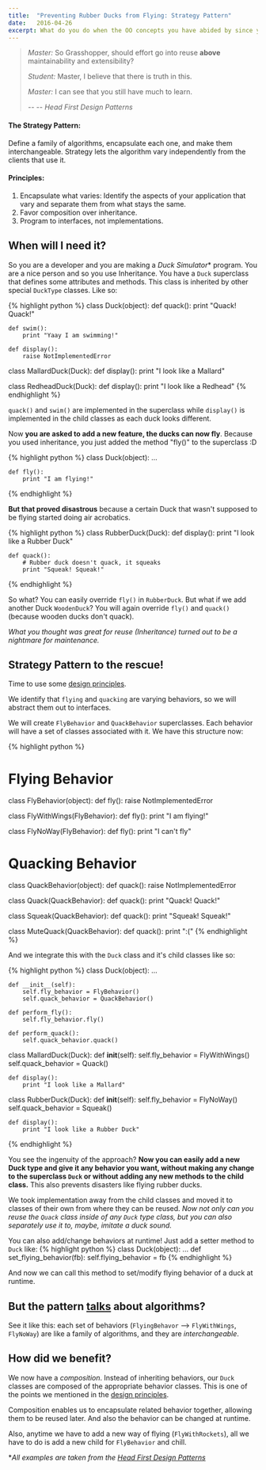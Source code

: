 ```yaml
---
title:	"Preventing Rubber Ducks from Flying: Strategy Pattern"
date:	2016-04-26
excerpt: What do you do when the OO concepts you have abided by since your school days land you in trouble? You relearn them.
---
```

> _Master:_ So Grasshopper, should effort go into reuse **above** maintainability and extensibility?
>
> _Student:_ Master, I believe that there is truth in this.
>
> _Master:_ I can see that you still have much to learn.
>
> -- -- <cite>Head First Design Patterns</cite>

#### The Strategy Pattern: 

Define a family of algorithms, encapsulate each one, and make them interchangeable. Strategy lets the algorithm vary independently from the clients that use it.

#### Principles:
1. Encapsulate what varies: Identify the aspects of your application that vary and separate them from what stays the same.
2. Favor composition over inheritance.
3. Program to interfaces, not implementations.

## When will I need it?
So you are a developer and you are making a _Duck Simulator_* program. You are a nice person and so you use Inheritance. You have a `Duck` superclass that defines some attributes and methods. This class is inherited by other special `DuckType` classes. Like so:

{% highlight python %}
class Duck(object):
	def quack():
		print "Quack! Quack!"

	def swim():
		print "Yaay I am swimming!"

	def display():
		raise NotImplementedError

class MallardDuck(Duck):
	def display():
		print "I look like a Mallard"

class RedheadDuck(Duck):
	def display():
		print "I look like a Redhead"
{% endhighlight %}

`quack()` and `swim()` are implemented in the superclass while `display()` is implemented in the child classes as each duck looks different. 

Now **you are asked to add a new feature, the ducks can now fly**. Because you used inheritance, you just added the method "fly()" to the superclass :D

{% highlight python %}
class Duck(object):
	...

	def fly():
		print "I am flying!"
{% endhighlight %}

**But that proved disastrous** because a certain Duck that wasn't supposed to be flying started doing air acrobatics.

{% highlight python %}
class RubberDuck(Duck):
	def display():
		print "I look like a Rubber Duck"

	def quack():
		# Rubber duck doesn't quack, it squeaks
		print "Squeak! Squeak!"
{% endhighlight %}

So what? You can easily override `fly()` in `RubberDuck`. But what if we add another Duck `WoodenDuck`? You will again override `fly()` and `quack()` (because wooden ducks don't quack). 

_What you thought was great for reuse (Inheritance) turned out to be a nightmare for maintenance._


## Strategy Pattern to the rescue!
Time to use some [design principles](#principles).

We identify that `flying` and `quacking` are varying behaviors, so we will abstract them out to interfaces. 

We will create `FlyBehavior` and `QuackBehavior` superclasses. Each behavior will have a set of classes associated with it. We have this structure now:

{% highlight python %}
# Flying Behavior
class FlyBehavior(object):
	def fly():
		raise NotImplementedError

class FlyWithWings(FlyBehavior):
	def fly():
		print "I am flying!"

class FlyNoWay(FlyBehavior):
	def fly():
		print "I can't fly"

# Quacking Behavior
class QuackBehavior(object):
	def quack():
		raise NotImplementedError

class Quack(QuackBehavior):
	def quack():
		print "Quack! Quack!"

class Squeak(QuackBehavior):
	def quack():
		print "Squeak! Squeak!"

class MuteQuack(QuackBehavior):
	def quack():
		print ":("
{% endhighlight %}

And we integrate this with the `Duck` class and it's child classes like so:

{% highlight python %}
class Duck(object):
	...

	def __init__(self):
		self.fly_behavior = FlyBehavior()
		self.quack_behavior = QuackBehavior()

	def perform_fly():
		self.fly_behavior.fly()

	def perform_quack():
		self.quack_behavior.quack()

class MallardDuck(Duck):
	def __init__(self):
		self.fly_behavior = FlyWithWings()
		self.quack_behavior = Quack()

	def display():
		print "I look like a Mallard"

class RubberDuck(Duck):
	def __init__(self):
		self.fly_behavior = FlyNoWay()
		self.quack_behavior = Squeak()

	def display():
		print "I look like a Rubber Duck"
{% endhighlight %}

You see the ingenuity of the approach? **Now you can easily add a new Duck type and give it any behavior you want, without making any change to the superclass `Duck` or without adding any new methods to the child class.** This also prevents disasters like flying rubber ducks.

We took implementation away from the child classes and moved it to classes of their own from where they can be reused. _Now not only can you reuse the `Quack` class inside of any `Duck` type class, but you can also separately use it to, maybe, imitate a duck sound._

You can also add/change behaviors at runtime! Just add a setter method to `Duck` like:
{% highlight python %}
class Duck(object):
	...
	def set_flying_behavior(fb):
		self.flying_behavior = fb
{% endhighlight %}

And now we can call this method to set/modify flying behavior of a duck at runtime.

## But the pattern [talks](#the-strategy-pattern) about algorithms?
See it like this: each set of behaviors (`FlyingBehavor` --> `FlyWithWings`, `FlyNoWay`) are like a family of algorithms, and they are _interchangeable_.

## How did we benefit?
We now have a _composition_. Instead of inheriting behaviors, our `Duck` classes are composed of the appropriate behavior classes. This is one of the points we mentioned in the [design principles](#principles).

Composition enables us to encapsulate related behavior together, allowing them to be reused later. And also the behavior can be changed at runtime.

Also, anytime we have to add a new way of flying (`FlyWithRockets`), all we have to do is add a new child for `FlyBehavior` and chill.

*_All examples are taken from the [Head First Design Patterns](http://shop.oreilly.com/product/9780596007126.do)_